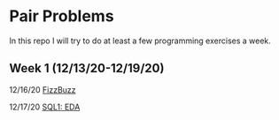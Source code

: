 # Pair Problems

In this repo I will try to do at least a few programming exercises a week.



## Week 1 (12/13/20-12/19/20)

12/16/20 [FizzBuzz](https://github.com/Neda-Sal/pair_problems/blob/main/FizzBuzz.ipynb)

12/17/20 [SQL1: EDA](https://github.com/Neda-Sal/pair_problems/blob/main/Mode_SQL1.sql)
